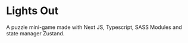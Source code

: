 # Lights Out

A puzzle mini-game made with Next JS, Typescript, SASS Modules and state manager Zustand. 
